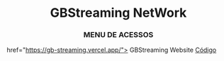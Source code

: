 <H1 align="center"> GBStreaming NetWork </h1>
<H3 align="center"> MENU DE ACESSOS </h3>

<a align="center"> href="https://gb-streaming.vercel.app/"> GBStreaming Website </a>  <a href="https://github.com/BrunoMiniaci/ADS-GB/tree/master/GBStreaming"> Código </a>
